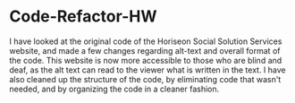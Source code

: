 # Code-Refactor-HW
I have looked at the original code of the Horiseon Social Solution Services website, and made a few changes regarding alt-text and overall format of the code. This website is now more accessible to those who are blind and deaf, as the alt text can read to the viewer what is written in the text. I have also cleaned up the structure of the code, by eliminating code that wasn't needed, and by organizing the code in a cleaner fashion.
